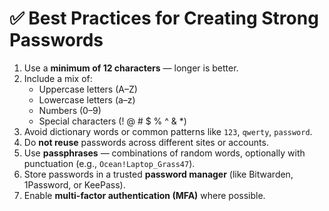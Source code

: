 # ✅ Best Practices for Creating Strong Passwords

1. Use a **minimum of 12 characters** — longer is better.
2. Include a mix of:
   - Uppercase letters (A–Z)
   - Lowercase letters (a–z)
   - Numbers (0–9)
   - Special characters (! @ # $ % ^ & *)
3. Avoid dictionary words or common patterns like `123`, `qwerty`, `password`.
4. Do **not reuse** passwords across different sites or accounts.
5. Use **passphrases** — combinations of random words, optionally with punctuation (e.g., `Ocean!Laptop_Grass47`).
6. Store passwords in a trusted **password manager** (like Bitwarden, 1Password, or KeePass).
7. Enable **multi-factor authentication (MFA)** where possible.
